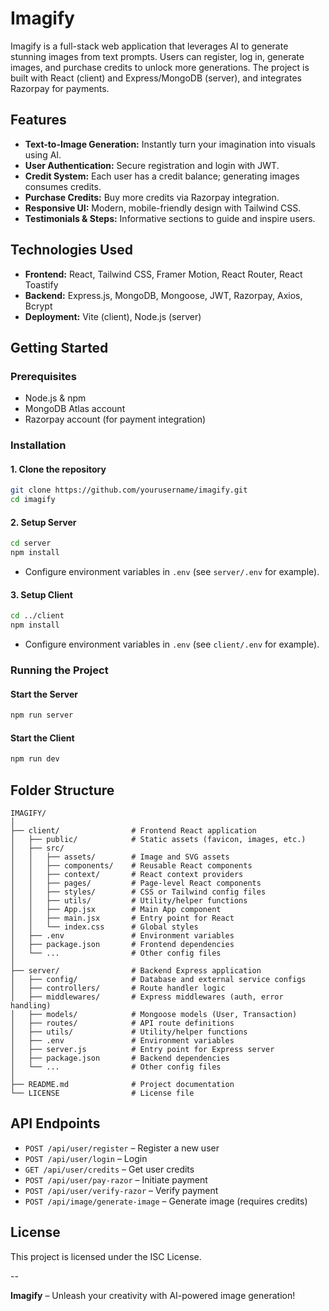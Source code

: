 # Imagify
Imagify is a full-stack web application that leverages AI to generate stunning images from text prompts. Users can register, log in, generate images, and purchase credits to unlock more generations. The project is built with React (client) and Express/MongoDB (server), and integrates Razorpay for payments.

## Features

- **Text-to-Image Generation:** Instantly turn your imagination into visuals using AI.
- **User Authentication:** Secure registration and login with JWT.
- **Credit System:** Each user has a credit balance; generating images consumes credits.
- **Purchase Credits:** Buy more credits via Razorpay integration.
- **Responsive UI:** Modern, mobile-friendly design with Tailwind CSS.
- **Testimonials & Steps:** Informative sections to guide and inspire users.

## Technologies Used

- **Frontend:** React, Tailwind CSS, Framer Motion, React Router, React Toastify
- **Backend:** Express.js, MongoDB, Mongoose, JWT, Razorpay, Axios, Bcrypt
- **Deployment:** Vite (client), Node.js (server)

## Getting Started

### Prerequisites

- Node.js & npm
- MongoDB Atlas account
- Razorpay account (for payment integration)

### Installation

#### 1. Clone the repository

```sh
git clone https://github.com/yourusername/imagify.git
cd imagify
```

#### 2. Setup Server

```sh
cd server
npm install
```

- Configure environment variables in `.env` (see `server/.env` for example).

#### 3. Setup Client

```sh
cd ../client
npm install
```

- Configure environment variables in `.env` (see `client/.env` for example).

### Running the Project

#### Start the Server

```sh
npm run server
```

#### Start the Client

```sh
npm run dev
```

## Folder Structure

```
IMAGIFY/
│
├── client/                # Frontend React application
│   ├── public/            # Static assets (favicon, images, etc.)
│   ├── src/
│   │   ├── assets/        # Image and SVG assets
│   │   ├── components/    # Reusable React components
│   │   ├── context/       # React context providers
│   │   ├── pages/         # Page-level React components
│   │   ├── styles/        # CSS or Tailwind config files
│   │   ├── utils/         # Utility/helper functions
│   │   ├── App.jsx        # Main App component
│   │   ├── main.jsx       # Entry point for React
│   │   └── index.css      # Global styles
│   ├── .env               # Environment variables
│   ├── package.json       # Frontend dependencies
│   └── ...                # Other config files
│
├── server/                # Backend Express application
│   ├── config/            # Database and external service configs
│   ├── controllers/       # Route handler logic
│   ├── middlewares/       # Express middlewares (auth, error handling)
│   ├── models/            # Mongoose models (User, Transaction)
│   ├── routes/            # API route definitions
│   ├── utils/             # Utility/helper functions
│   ├── .env               # Environment variables
│   ├── server.js          # Entry point for Express server
│   ├── package.json       # Backend dependencies
│   └── ...                # Other config files
│
├── README.md              # Project documentation
└── LICENSE                # License file
```

## API Endpoints

- `POST /api/user/register` – Register a new user
- `POST /api/user/login` – Login
- `GET /api/user/credits` – Get user credits
- `POST /api/user/pay-razor` – Initiate payment
- `POST /api/user/verify-razor` – Verify payment
- `POST /api/image/generate-image` – Generate image (requires credits)

## License

This project is licensed under the ISC License.

--

**Imagify** – Unleash your creativity with AI-powered image generation!